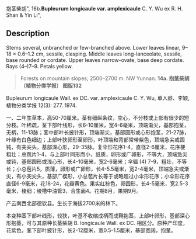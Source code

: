 抱茎柴胡",
16b.**Bupleurum longicaule var. amplexicaule** C. Y. Wu ex R. H. Shan & Yin Li",

## Description
Stems several, unbranched or few-branched above. Lower leaves linear, 9–18 × 0.6–1.2 cm, sessile, clasping. Middle leaves long-lanceolate, sessile, base rounded or cordate. Upper leaves narrow-ovate, base deep cordate. Rays (4–)7–9. Petals yellow.

> Forests on mountain slopes; 2500–2700 m. NW Yunnan.
**14a. 抱茎柴胡（植物分类学报）   图版132**

Bupleurum longicaule Wall. ex DC. var. amplexicaule C. Y. Wu, 单人骅、李颖, 植物分类学报 12(3): 277. 1974.

一、二年生草本，高50-70厘米。茎有细纵条纹，空心，不分枝或上部有很少的短分枝。叶稀疏，茎下部叶线形，长6-10厘米，宽4-6毫米，顶端渐尖，基部抱茎，无柄，11-13脉；茎中部叶长披针形，顶端渐尖，基部圆形或心形抱茎，21-27脉，叶缘有白色细边；上部叶狭卵形至卵形，叶顶端和背部常带紫色，顶端急尖或圆钝，有突尖头，基部深心形，29-35脉。复伞形花序1-4，直径2-6厘米，花序梗粗壮；总苞片1-4，与上部叶同形而小，纸质，卵形或广卵形，不等大，顶端急尖或钝，基部圆形或浅心形，长4-10毫米，宽2-6毫米；伞辐 (4) 7-9，粗壮，不等长；小总苞片5，质薄，卵形或广卵形，长4-5.5毫米，宽2-4毫米，顶端急尖或渐尖，有小突尖头，基部广楔形，小总苞片长等于或略超过小伞形花序；小伞形花序直径6-9毫米，花18-24，花瓣黄色。果实红棕色，卵圆形，长4-5毫米，宽2.5-3毫米，棱细；棱槽中油管3，合生面4。花期8月，果期9月。

产云南西北部德钦县。生长于海拔2700米的林下。

本变种茎下部叶线形，较狭，叶基不收缩成柄而成鞘抱茎，上部叶卵形，基部深心形抱茎，可与其原种长茎柴胡 B. longicaule Wall. ex DC. 相区分。原种产印度，花紫色，茎下部叶披针形，长2-12厘米，宽0.5-1.5厘米，基部宽阔，抱茎。
